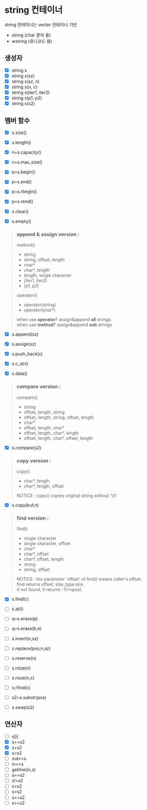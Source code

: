 # string 컨테이너
string 컨테이너는 vector 컨테이너 기반
* string (char 문자 용)
* wstring (유니코드 용)

## 생성자
- [x] string s
- [x] string s(sz)
- [x] string s(sz, n)
- [x] string s(n, c)
- [x] string s(iter1, iter2)
- [x] string s(p1, p2)
- [x] string s(s2)

## 멤버 함수
- [x] s.size()
- [x] s.length()
- [x] n=s.capacity()
- [x] n=s.max_size()
- [x] p=s.begin()
- [x] p=s.end()
- [x] p=s.rbegin()
- [x] p=s.rend()
- [x] s.clear()
- [x] s.empty()


>### append & assign version :
>method()  
>* string  
>* string, offset, length  
>* char*  
>* char*, length
>* length, single character
>* [iter1, iter2)
>* [p1, p2)  
>  
>operator()
>* operator(string)
>* operator(char*)
>  
> when use **operator**? assign&append **all** strings  
> when use **method**? assign&append **sub** strings  

- [x] s.append(sz)
- [x] s.assign(sz)
- [x] s.push_back(c)


- [x] s.c_str()
- [x] s.data()


>### compare version :
>compare()
>* string
>* offset, length, string
>* offset, length, string, offset, length
>* char*
>* offset, length, char*
>* offset, length, char*, length
>* offset, length, char*, offset, length

- [x] s.compare(s2)


>### copy version :
>copy()
>* char*, length
>* char*, length, offset
>
>NOTICE : copy() copies original string without '\0'


- [x] s.copy(buf,n)

>### find version :
>find()
>* single character
>* single character, offset
>* char*
>* char*, offset
>* char*, offset, length
>* string
>* string, offset

>NOTICE : the parameter 'offset' of find() means caller's offset.  
>find returns offset, size_type pos.  
>if not found, it returns -1(=npos).


- [x] s.find(c)


- [ ] s.at(i)
- [ ] q=s.erase(p)
- [ ] q=s.erase(b,e)
- [ ] s.insert(n,sz)
- [ ] s.replace(pos,n,sz)
- [ ] s.reserve(n)
- [ ] s.rsize(n)
- [ ] s.rsize(n,c)
- [ ] s.rfind(c)
- [ ] s2=s.substr(pos)
- [ ] s.swap(s2)


## 연산자
- [ ] s[i]
- [x] s+=s2
- [x] s+s2
- [x] s=s2
- [ ] out<<s
- [ ] in>>s
- [ ] getilne(in,s)
- [ ] s==s2
- [ ] s!=s2
- [ ] s<s2
- [ ] s>s2
- [ ] s<=s2
- [ ] s>=s2
